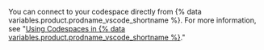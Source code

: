 You can connect to your codespace directly from {% data variables.product.prodname_vscode_shortname %}. For more information, see "[Using Codespaces in {% data variables.product.prodname_vscode_shortname %}](/github/developing-online-with-codespaces/using-codespaces-in-visual-studio-code)."
